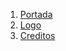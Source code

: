 
1. [Portada](https://github.com/demonio/arp/tree/master/es/pj/portada.md)
1. [Logo](https://github.com/demonio/arp/tree/master/es/pj/logo.md)
1. [Creditos](https://github.com/demonio/arp/tree/master/es/pj/creditos.md)
